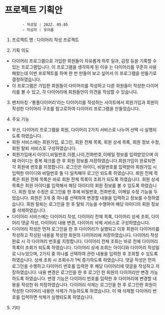 # 프로젝트 기획안
            - 작성일 : 2022. 05.05
            - 작성자 : 유아름

1. 프로젝트 명 : 다이어리 작성 프로젝트

2. 기획 의도 
- 다이어리 프로그램으로 가입한 회원들이 자유롭게 하루 일과, 감정 등을 기록할 수 있는 프로그램입니다. 이 프로그램을 생각하게 된 이유        는 다이어리를 꾸준히 사용해왔는데 이번 프로젝트를 하며 한 번 만들어 보고 싶어서 이 프로그램을 만들기로 결정하였습니다. 
- 이 프로그램은 가입한 회원들이 다이어리를 작성하고 다른 회원들이 작성한 다이어리를 볼 수 있고, 각 다이어리에 회원들만이 의견을 작성할 수 있습니다. 

3. 벤치마킹 
-‘통플다이어리’라는 다이어리를 작성하는 사이트에서 회원가입과 회원이 작성한 다이어리 구조를 참고로하여 다이어리 프로그램을 만들었습니다.

4. 주요 기능 
- 우선, 다이어리 프로그램을 회원, 다이어리 2가지 서비스로 나누어 선택 시 실행되도록 하였습니다. 
- 회원 서비스에는 회원가입, 로그인, 회원 전체 목록, 회원 상세 목록, 회원 정보 수정, 회원 탈퇴 서비스로 구성하였습니다.
- 회원가입에서 아이디,비밀번호,이름,나이,전화번호,이메일 정보를 입력받았으며 이 때 아이디는 중복 체크를 한 후 회원 정보를 저장하였습니다.회원가입이 완료되면 각 회원에 번호를 지정합니다. 로그인은 아이디, 비밀번호를 입력받아 회원가입 시 입력한 아이디와 비밀번호 둘 다 일치해야 로그인 되도록 하였습니다. 회원 전체 목록은 회원 전체 목록은 바로 회원 전체 목록이 조회가 되도록 하였습니다. 회원 상세 목록은 회원 아이디를 입력해서 해당 아이디의 회원 정보를 볼 수 있도록 하였습니다. 회원 정보 수정은 로그인을 한 후에 비밀번호, 전화번호, 이메일 수정 기능을 두었습니다. 회원은 3개 중 하나를 선택하여 변경할 내용을 입력하고 정보를 수정하였습니다. 회원 탈퇴는 로그인을 한 후 탈퇴 기능을 수행하여 해당 아이디의 회원 정보를 삭제하였습니다. 
- 다이어리 서비스에는 다이어리 작성, 다이어리 전체 목록, 다이어리 상세 조회, 다이어리 댓글 작성, 다이어리 내용 변경, 다이어리 삭제 서비스로 구성하였습니다.
- 다이어리 작성은 먼저 로그인을 한 후 다이어리가 실행되고 이후 회원이 다이어리를 작성하고 작성된 내용을 작성한 회원의 다이어리에 저장하였습니다. 다이어리 작성 완료 시 각 다이어리 번호를 지정합니다. 다이어리 전체 조회는 바로 전체 다이어리 목록이 조회가 되도록 하였습니다. 다이어리 상세 조회는 아이디와 다이어리 작성일로 나누었으며, 2가지 중 하나를 선택하여 관련 내용을 입력한 후 조회할 수 있도록 하였습니다. 상세 조회 시 조회수가 1씩 증가하도록 하였습니다. 댓글 작성은 먼저 로그인을 수행하고 다이어리 번호를 입력한 후 해당 다이어리에 댓글을 작성하고 저장하였습니다. 내용 변경은 로그인을 한 후 로그인 한 회원의 다이어리만 변경 가능하도록 하였습니다. 변경 기능은 다이어리 번호를 입력한 후 다이어리에 변경할 내용을 작성한 뒤 저장하였습니다. 다이어리 삭제는 로그인을 한 후 로그인한 회원이 작성한 다이어리 내용만 삭제가 가능하도록 하였습니다. 이 때 삭제할 다이어리 번호를 입력하면 삭제가 실행되도록 하였습니다.
5. 기타 
